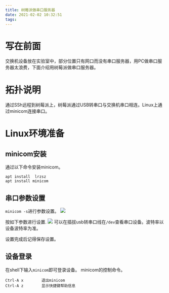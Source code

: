 ```yaml
---
title: 树莓派做串口服务器
date: 2021-02-02 10:32:51
tags: 
---
```


# 写在前面

交换机设备放在实验室中，部分位置只有网口而没有串口服务器，用PC做串口服务器太浪费，下面介绍用树莓派做串口服务器。

# 拓扑说明

通过SSh远程到树莓派上，树莓派通过USB转串口与交换机串口相连。Linux上通过minicom连接串口。

# Linux环境准备

## minicom安装
通过以下命令安装minicom。
```
apt install  lrzsz
apt install minicom
```

## 串口参数设置
`minicom -s`进行参数设置。
![](https://rancho333.github.io/uploads/minicom_s.png)

按如下参数进行设置.
![](https://rancho333.github.io/uploads/serial_port.png)
可以在插拔usb转串口线在`/dev`查看串口设备。波特率以设备波特率为准。

设置完成后记得保存设置。

## 设备登录

在shell下输入`minicom`即可登录设备。
minicom的控制命令。
```
Ctrl-A x        退出minicom
Ctrl-A z        显示快捷键帮助信息
```

